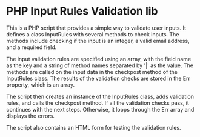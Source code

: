 PHP Input Rules Validation lib
=================================

This is a PHP script that provides a simple way to validate user inputs. It defines a class InputRules with several methods to check inputs. The methods include checking if the input is an integer, a valid email address, and a required field.

The input validation rules are specified using an array, with the field name as the key and a string of method names separated by '|' as the value. The methods are called on the input data in the checkpost method of the InputRules class. The results of the validation checks are stored in the Err property, which is an array.

The script then creates an instance of the InputRules class, adds validation rules, and calls the checkpost method. If all the validation checks pass, it continues with the next steps. Otherwise, it loops through the Err array and displays the errors.

The script also contains an HTML form for testing the validation rules.
